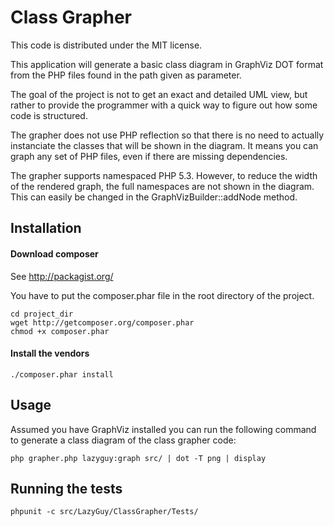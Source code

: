 Class Grapher
=============

This code is distributed under the MIT license.

This application will generate a basic class diagram in GraphViz DOT format from
the PHP files found in the path given as parameter.

The goal of the project is not to get an exact and detailed UML view, but rather
to provide the programmer with a quick way to figure out how some code is structured.

The grapher does not use PHP reflection so that there is no need to actually instanciate
the classes that will be shown in the diagram. It means you can graph any set of PHP
files, even if there are missing dependencies.

The grapher supports namespaced PHP 5.3. However, to reduce the width of the rendered 
graph, the full namespaces are not shown in the diagram. This can easily be changed in
the GraphVizBuilder::addNode method.

Installation
------------

#### Download composer

See http://packagist.org/

You have to put the composer.phar file in the root directory of the project.

```
cd project_dir
wget http://getcomposer.org/composer.phar
chmod +x composer.phar
```

#### Install the vendors

```
./composer.phar install
```

Usage
-----

Assumed you have GraphViz installed you can run the following command to generate
a class diagram of the class grapher code:

```
php grapher.php lazyguy:graph src/ | dot -T png | display
```

Running the tests
-----------------

```
phpunit -c src/LazyGuy/ClassGrapher/Tests/
```